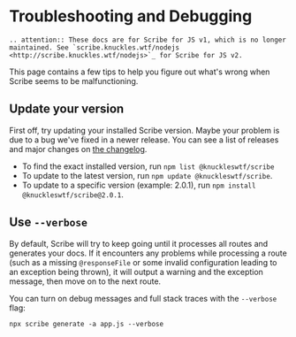 # Troubleshooting and Debugging

```eval_rst
.. attention:: These docs are for Scribe for JS v1, which is no longer maintained. See `scribe.knuckles.wtf/nodejs <http://scribe.knuckles.wtf/nodejs>`_ for Scribe for JS v2.
```

This page contains a few tips to help you figure out what's wrong when Scribe seems to be malfunctioning.

## Update your version
First off, try updating your installed Scribe version. Maybe your problem is due to a bug we've fixed in a newer release. You can see a list of releases and major changes on [the changelog](https://github.com/knuckleswtf/scribe-js/blob/master/CHANGELOG.md).
- To find the exact installed version, run `npm list @knuckleswtf/scribe`
- To update to the latest version, run `npm update @knuckleswtf/scribe`.
- To update to a specific version (example: 2.0.1), run `npm install @knuckleswtf/scribe@2.0.1`.

## Use `--verbose`
By default, Scribe will try to keep going until it processes all routes and generates your docs. If it encounters any problems while processing a route (such as a missing `@responseFile` or some invalid configuration leading to an exception being thrown), it will output a warning and the exception message, then move on to the next route.

You can turn on debug messages and full stack traces with the `--verbose` flag:

```shell
npx scribe generate -a app.js --verbose
```

